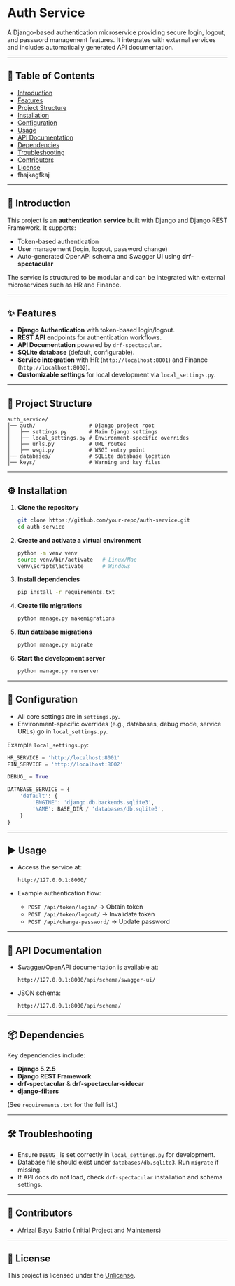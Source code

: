 # Auth Service

A Django-based authentication microservice providing secure login, logout, and password management features. It integrates with external services and includes automatically generated API documentation.

---

## 📑 Table of Contents
- [Introduction](#introduction)  
- [Features](#features)  
- [Project Structure](#project-structure)  
- [Installation](#installation)  
- [Configuration](#configuration)  
- [Usage](#usage)  
- [API Documentation](#api-documentation)  
- [Dependencies](#dependencies)  
- [Troubleshooting](#troubleshooting)  
- [Contributors](#contributors)  
- [License](#license)  
- fhsjkagfkaj

---

## 🚀 Introduction
This project is an **authentication service** built with Django and Django REST Framework. It supports:
- Token-based authentication
- User management (login, logout, password change)
- Auto-generated OpenAPI schema and Swagger UI using **drf-spectacular**

The service is structured to be modular and can be integrated with external microservices such as HR and Finance.

---

## ✨ Features
- **Django Authentication** with token-based login/logout.  
- **REST API** endpoints for authentication workflows.  
- **API Documentation** powered by `drf-spectacular`.  
- **SQLite database** (default, configurable).  
- **Service integration** with HR (`http://localhost:8001`) and Finance (`http://localhost:8002`).  
- **Customizable settings** for local development via `local_settings.py`.  

---

## 📂 Project Structure
```
auth_service/
│── auth/                 # Django project root
│   ├── settings.py       # Main Django settings
│   ├── local_settings.py # Environment-specific overrides
│   ├── urls.py           # URL routes
│   ├── wsgi.py           # WSGI entry point
│── databases/            # SQLite database location
│── keys/                 # Warning and key files
```

---

## ⚙️ Installation

1. **Clone the repository**
   ```bash
   git clone https://github.com/your-repo/auth-service.git
   cd auth-service
   ```

2. **Create and activate a virtual environment**
   ```bash
   python -m venv venv
   source venv/bin/activate   # Linux/Mac
   venv\Scripts\activate      # Windows
   ```

3. **Install dependencies**
   ```bash
   pip install -r requirements.txt
   ```

4. **Create file migrations**
   ```bash
   python manage.py makemigrations
   ```

5. **Run database migrations**
   ```bash
   python manage.py migrate
   ```

6. **Start the development server**
   ```bash
   python manage.py runserver
   ```

---

## 🔧 Configuration
- All core settings are in `settings.py`.  
- Environment-specific overrides (e.g., databases, debug mode, service URLs) go in `local_settings.py`.

Example `local_settings.py`:
```python
HR_SERVICE = 'http://localhost:8001'
FIN_SERVICE = 'http://localhost:8002'

DEBUG_ = True

DATABASE_SERVICE = {
    'default': {
        'ENGINE': 'django.db.backends.sqlite3',
        'NAME': BASE_DIR / 'databases/db.sqlite3',
    }
}
```

---

## ▶️ Usage
- Access the service at:  
  ```
  http://127.0.0.1:8000/
  ```

- Example authentication flow:
  - `POST /api/token/login/` → Obtain token
  - `POST /api/token/logout/` → Invalidate token
  - `POST /api/change-password/` → Update password  

---

## 📖 API Documentation
- Swagger/OpenAPI documentation is available at:
  ```
  http://127.0.0.1:8000/api/schema/swagger-ui/
  ```
- JSON schema:
  ```
  http://127.0.0.1:8000/api/schema/
  ```

---

## 📦 Dependencies
Key dependencies include:
- **Django 5.2.5**  
- **Django REST Framework**  
- **drf-spectacular** & **drf-spectacular-sidecar**  
- **django-filters**  

(See `requirements.txt` for the full list.)

---

## 🛠 Troubleshooting
- Ensure `DEBUG_` is set correctly in `local_settings.py` for development.  
- Database file should exist under `databases/db.sqlite3`. Run `migrate` if missing.  
- If API docs do not load, check `drf-spectacular` installation and schema settings.  

---

## 👥 Contributors
- Afrizal Bayu Satrio (Initial Project and Mainteners)  

---

## 📜 License
This project is licensed under the [Unlicense](LICENSE).  

